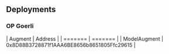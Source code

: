 ## Deployments

### OP Goerli

| Augment | Address |
| ======= | ======= |
| ModelAugment | 0x8D88B3728871f1AAA6BE8656b8651805Ffc29615 |
